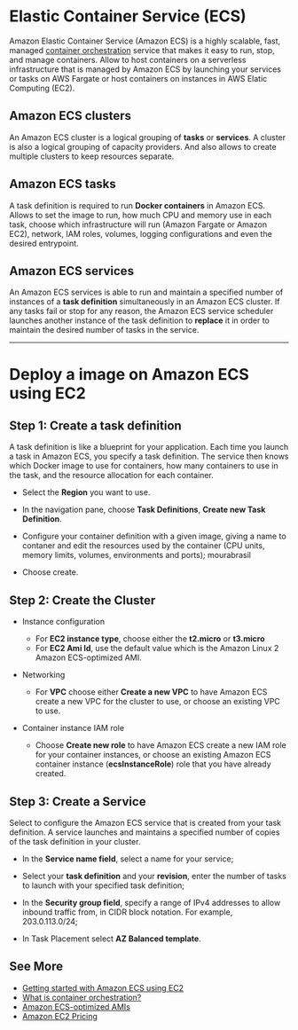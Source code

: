 # Elastic Container Service (ECS)

Amazon Elastic Container Service (Amazon ECS) is a highly scalable, fast, managed [container orchestration](https://www.redhat.com/en/topics/containers/what-is-container-orchestration) service that makes it easy to run, stop, and manage containers. Allow to host containers on a serverless infrastructure that is managed by Amazon ECS by launching your services or tasks on AWS Fargate or host containers on instances in AWS Elatic Computing (EC2).

## Amazon ECS clusters

An Amazon ECS cluster is a logical grouping of **tasks** or **services**. A cluster is also a logical grouping of capacity providers. And also allows to create multiple clusters to keep resources separate.

## Amazon ECS tasks

A task definition is required to run **Docker containers** in Amazon ECS. Allows to set the image to run, how much CPU and memory use in each task, choose which infrastructure will run (Amazon Fargate or Amazon EC2), network, IAM roles, volumes, logging configurations and even the desired entrypoint.

## Amazon ECS services

An Amazon ECS services is able to run and maintain a specified number of instances of a **task definition** simultaneously in an Amazon ECS cluster. If any tasks fail or stop for any reason, the Amazon ECS service scheduler launches another instance of the task definition to **replace** it in order to maintain the desired number of tasks in the service.

---

# Deploy a image on Amazon ECS using EC2

## Step 1: Create a task definition

A task definition is like a blueprint for your application. Each time you launch a task in Amazon ECS, you specify a task definition. The service then knows which Docker image to use for containers, how many containers to use in the task, and the resource allocation for each container.

- Select the **Region** you want to use.

- In the navigation pane, choose **Task Definitions**, **Create new Task Definition**.

- Configure your container definition with a given image, giving a name to contaner and edit the resources used by the container (CPU units, memory limits, volumes, environments and ports);
mourabrasil

- Choose create.

## Step 2: Create the Cluster

- Instance configuration
  - For **EC2 instance type**, choose either the **t2.micro** or **t3.micro**
  - For **EC2 Ami Id**, use the default value which is the Amazon Linux 2 Amazon ECS-optimized AMI.

- Networking
  - For **VPC** choose either **Create a new VPC** to have Amazon ECS create a new VPC for the cluster to use, or choose an existing VPC to use.

- Container instance IAM role
  - Choose **Create new role** to have Amazon ECS create a new IAM role for your container instances, or choose an existing Amazon ECS container instance (**ecsInstanceRole**) role that you have already created.

## Step 3: Create a Service

Select to configure the Amazon ECS service that is created from your task definition. A service launches and maintains a specified number of copies of the task definition in your cluster.

- In the **Service name field**, select a name for your service;

- Select your **task definition** and your **revision**, enter the number of tasks to launch with your specified task definition;

- In the **Security group field**, specify a range of IPv4 addresses to allow inbound traffic from, in CIDR block notation. For example, 203.0.113.0/24;

- In Task Placement select **AZ Balanced template**.
 
## See More

- [Getting started with Amazon ECS using EC2](https://docs.aws.amazon.com/AmazonECS/latest/developerguide/getting-started-ecs-ec2.html)
- [What is container orchestration?](https://www.redhat.com/en/topics/containers/what-is-container-orchestration)
- [Amazon ECS-optimized AMIs](https://docs.aws.amazon.com/AmazonECS/latest/developerguide/ecs-optimized_AMI.html)
- [Amazon EC2 Pricing](https://aws.amazon.com/pt/ec2/pricing/)